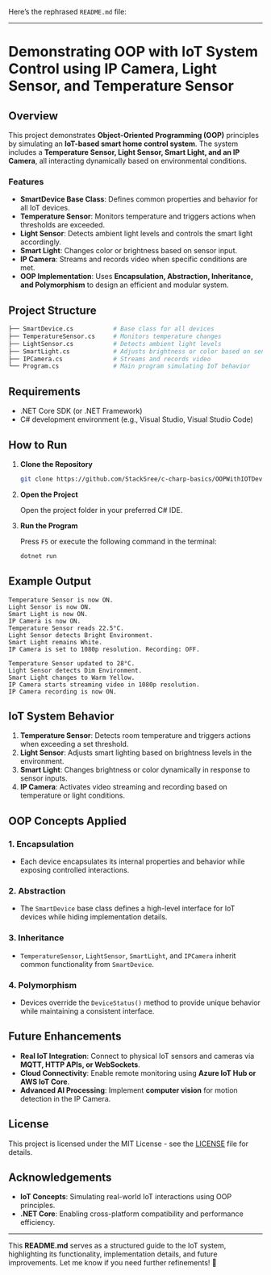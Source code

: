 Here’s the rephrased `README.md` file:  

---

# Demonstrating OOP with **IoT System Control using IP Camera, Light Sensor, and Temperature Sensor**

## Overview  

This project demonstrates **Object-Oriented Programming (OOP)** principles by simulating an **IoT-based smart home control system**. The system includes a **Temperature Sensor, Light Sensor, Smart Light, and an IP Camera**, all interacting dynamically based on environmental conditions.  

### Features  
- **SmartDevice Base Class**: Defines common properties and behavior for all IoT devices.  
- **Temperature Sensor**: Monitors temperature and triggers actions when thresholds are exceeded.  
- **Light Sensor**: Detects ambient light levels and controls the smart light accordingly.  
- **Smart Light**: Changes color or brightness based on sensor input.  
- **IP Camera**: Streams and records video when specific conditions are met.  
- **OOP Implementation**: Uses **Encapsulation, Abstraction, Inheritance, and Polymorphism** to design an efficient and modular system.  

## Project Structure  

```bash  
├── SmartDevice.cs           # Base class for all devices  
├── TemperatureSensor.cs     # Monitors temperature changes  
├── LightSensor.cs           # Detects ambient light levels  
├── SmartLight.cs            # Adjusts brightness or color based on sensor input  
├── IPCamera.cs              # Streams and records video  
└── Program.cs               # Main program simulating IoT behavior  
```  

## Requirements  

- .NET Core SDK (or .NET Framework)  
- C# development environment (e.g., Visual Studio, Visual Studio Code)  

## How to Run  

1. **Clone the Repository**  

   ```bash  
   git clone https://github.com/StackSree/c-charp-basics/OOPWithIOTDeviceSample.git  
   ```  

2. **Open the Project**  

   Open the project folder in your preferred C# IDE.  

3. **Run the Program**  

   Press `F5` or execute the following command in the terminal:  

   ```bash  
   dotnet run  
   ```  

## Example Output  

```
Temperature Sensor is now ON.  
Light Sensor is now ON.  
Smart Light is now ON.  
IP Camera is now ON.  
Temperature Sensor reads 22.5°C.  
Light Sensor detects Bright Environment.  
Smart Light remains White.  
IP Camera is set to 1080p resolution. Recording: OFF.  

Temperature Sensor updated to 28°C.  
Light Sensor detects Dim Environment.  
Smart Light changes to Warm Yellow.  
IP Camera starts streaming video in 1080p resolution.  
IP Camera recording is now ON.  
```  

## IoT System Behavior  

1. **Temperature Sensor**: Detects room temperature and triggers actions when exceeding a set threshold.  
2. **Light Sensor**: Adjusts smart lighting based on brightness levels in the environment.  
3. **Smart Light**: Changes brightness or color dynamically in response to sensor inputs.  
4. **IP Camera**: Activates video streaming and recording based on temperature or light conditions.  

## OOP Concepts Applied  

### 1. **Encapsulation**  
- Each device encapsulates its internal properties and behavior while exposing controlled interactions.  

### 2. **Abstraction**  
- The `SmartDevice` base class defines a high-level interface for IoT devices while hiding implementation details.  

### 3. **Inheritance**  
- `TemperatureSensor`, `LightSensor`, `SmartLight`, and `IPCamera` inherit common functionality from `SmartDevice`.  

### 4. **Polymorphism**  
- Devices override the `DeviceStatus()` method to provide unique behavior while maintaining a consistent interface.  

## Future Enhancements  

- **Real IoT Integration**: Connect to physical IoT sensors and cameras via **MQTT, HTTP APIs, or WebSockets**.  
- **Cloud Connectivity**: Enable remote monitoring using **Azure IoT Hub or AWS IoT Core**.  
- **Advanced AI Processing**: Implement **computer vision** for motion detection in the IP Camera.  

## License  

This project is licensed under the MIT License - see the [LICENSE](LICENSE) file for details.  

## Acknowledgements  

- **IoT Concepts**: Simulating real-world IoT interactions using OOP principles.  
- **.NET Core**: Enabling cross-platform compatibility and performance efficiency.  

---

This **README.md** serves as a structured guide to the IoT system, highlighting its functionality, implementation details, and future improvements. Let me know if you need further refinements! 🚀
